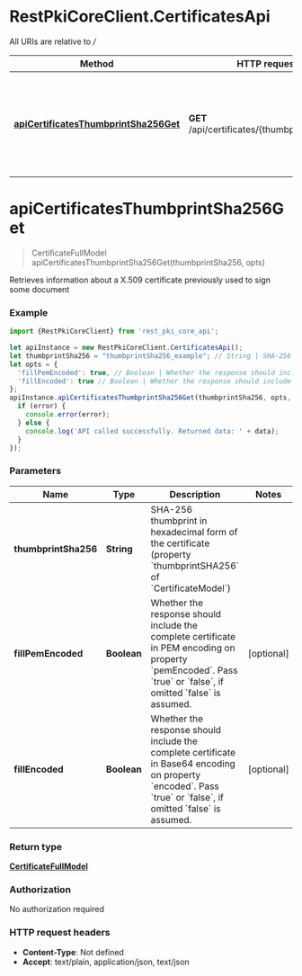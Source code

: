 # RestPkiCoreClient.CertificatesApi

All URIs are relative to */*

Method | HTTP request | Description
------------- | ------------- | -------------
[**apiCertificatesThumbprintSha256Get**](CertificatesApi.md#apiCertificatesThumbprintSha256Get) | **GET** /api/certificates/{thumbprintSha256} | Retrieves information about a X.509 certificate previously used to sign some document

<a name="apiCertificatesThumbprintSha256Get"></a>
# **apiCertificatesThumbprintSha256Get**
> CertificateFullModel apiCertificatesThumbprintSha256Get(thumbprintSha256, opts)

Retrieves information about a X.509 certificate previously used to sign some document

### Example
```javascript
import {RestPkiCoreClient} from 'rest_pki_core_api';

let apiInstance = new RestPkiCoreClient.CertificatesApi();
let thumbprintSha256 = "thumbprintSha256_example"; // String | SHA-256 thumbprint in hexadecimal form of the certificate (property `thumbprintSHA256` of `CertificateModel`)
let opts = { 
  'fillPemEncoded': true, // Boolean | Whether the response should include the complete certificate in PEM encoding on property `pemEncoded`. Pass `true` or `false`, if omitted `false` is assumed.
  'fillEncoded': true // Boolean | Whether the response should include the complete certificate in Base64 encoding on property `encoded`. Pass `true` or `false`, if omitted `false` is assumed.
};
apiInstance.apiCertificatesThumbprintSha256Get(thumbprintSha256, opts, (error, data, response) => {
  if (error) {
    console.error(error);
  } else {
    console.log('API called successfully. Returned data: ' + data);
  }
});
```

### Parameters

Name | Type | Description  | Notes
------------- | ------------- | ------------- | -------------
 **thumbprintSha256** | **String**| SHA-256 thumbprint in hexadecimal form of the certificate (property &#x60;thumbprintSHA256&#x60; of &#x60;CertificateModel&#x60;) | 
 **fillPemEncoded** | **Boolean**| Whether the response should include the complete certificate in PEM encoding on property &#x60;pemEncoded&#x60;. Pass &#x60;true&#x60; or &#x60;false&#x60;, if omitted &#x60;false&#x60; is assumed. | [optional] 
 **fillEncoded** | **Boolean**| Whether the response should include the complete certificate in Base64 encoding on property &#x60;encoded&#x60;. Pass &#x60;true&#x60; or &#x60;false&#x60;, if omitted &#x60;false&#x60; is assumed. | [optional] 

### Return type

[**CertificateFullModel**](CertificateFullModel.md)

### Authorization

No authorization required

### HTTP request headers

 - **Content-Type**: Not defined
 - **Accept**: text/plain, application/json, text/json

